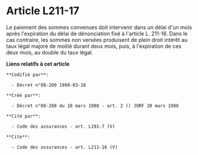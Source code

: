 # Article L211-17

Le paiement des sommes convenues doit intervenir dans un délai d'un mois après l'expiration du délai de dénonciation fixé à
l'article L. 211-16. Dans le cas contraire, les sommes non versées produisent de plein droit intérêt au taux légal majoré de
moitié durant deux mois, puis, à l'expiration de ces deux mois, au double du taux légal.

**Liens relatifs à cet article**

	**Codifié par**:

	  - Décret n°88-260 1988-03-18

	**Créé par**:

	  - Décret n°88-260 du 18 mars 1988 - art. 2 () JORF 20 mars 1988

	**Cité par**:

	  - Code des assurances - art. L191-7 (V)

	**Cite**:

	  - Code des assurances - art. L211-16 (V)
